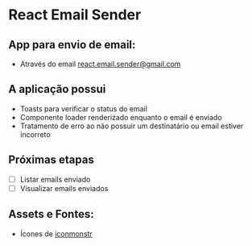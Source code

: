 # React Email Sender
## App para envio de email:
- Através do email react.email.sender@gmail.com

## A aplicação possui
- Toasts para verificar o status do email
- Componente loader renderizado enquanto o email é enviado
- Tratamento de erro ao não possuir um destinatário ou email estiver incorreto

## Próximas etapas
- [ ] Listar emails enviado
- [ ] Visualizar emails enviados

## Assets e Fontes:
- Ícones de <a href='https://iconmonstr.com/'>iconmonstr</a>